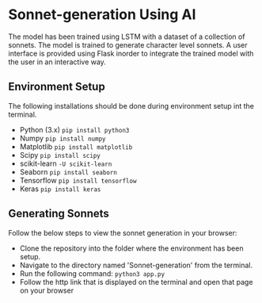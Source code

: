 # Sonnet-generation Using AI
The model has been trained using LSTM with a dataset of a collection of sonnets. The model is trained to generate character level sonnets. A user interface is provided using Flask inorder to integrate the trained model with the user in an interactive way.

## Environment Setup
The following installations should be done during environment setup int the terminal.
* Python (3.x)
`pip install python3`
* Numpy 
`pip install numpy`
* Matplotlib
`pip install matplotlib`
* Scipy
`pip install scipy`
* scikit-learn
`-U scikit-learn`
* Seaborn
`pip install seaborn`
* Tensorflow 
`pip install tensorflow`
* Keras 
`pip install keras`

## Generating Sonnets
Follow the below steps to view the sonnet generation in your browser:
* Clone the repository into the folder where the environment has been setup.
* Navigate to the directory named 'Sonnet-generation' from the terminal.
* Run the following command:
`python3 app.py`
* Follow the http link that is displayed on the terminal and open that page on your browser







